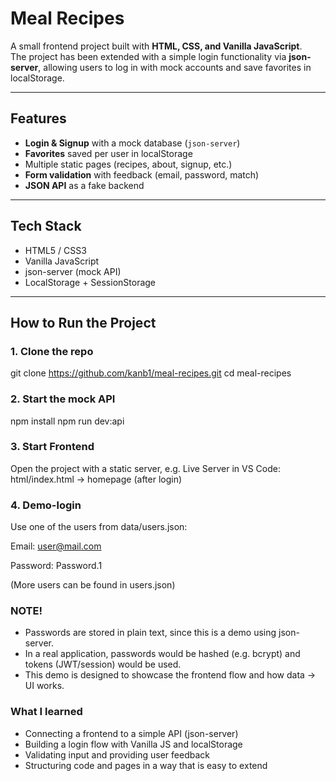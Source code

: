 # Meal Recipes

A small frontend project built with **HTML, CSS, and Vanilla JavaScript**.  
The project has been extended with a simple login functionality via **json-server**, allowing users to log in with mock accounts and save favorites in localStorage.

---

## Features

- **Login & Signup** with a mock database (`json-server`)
- **Favorites** saved per user in localStorage
- Multiple static pages (recipes, about, signup, etc.)
- **Form validation** with feedback (email, password, match)
- **JSON API** as a fake backend

---

## Tech Stack

- HTML5 / CSS3
- Vanilla JavaScript
- json-server (mock API)
- LocalStorage + SessionStorage

---

## How to Run the Project

### 1. Clone the repo

git clone https://github.com/kanb1/meal-recipes.git
cd meal-recipes

### 2. Start the mock API

npm install
npm run dev:api

### 3. Start Frontend

Open the project with a static server, e.g. Live Server in VS Code:
html/index.html → homepage (after login)

### 4. Demo-login

Use one of the users from data/users.json:

Email: user@mail.com

Password: Password.1

(More users can be found in users.json)

### NOTE!

- Passwords are stored in plain text, since this is a demo using json-server.
- In a real application, passwords would be hashed (e.g. bcrypt) and tokens (JWT/session) would be used.
- This demo is designed to showcase the frontend flow and how data → UI works.

### What I learned

- Connecting a frontend to a simple API (json-server)
- Building a login flow with Vanilla JS and localStorage
- Validating input and providing user feedback
- Structuring code and pages in a way that is easy to extend
